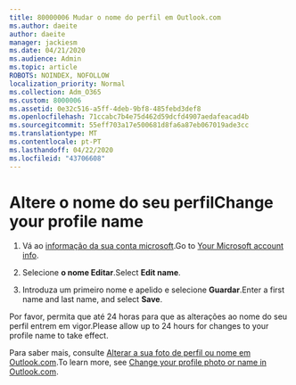 ```yaml
---
title: 80000006 Mudar o nome do perfil em Outlook.com
ms.author: daeite
author: daeite
manager: jackiesm
ms.date: 04/21/2020
ms.audience: Admin
ms.topic: article
ROBOTS: NOINDEX, NOFOLLOW
localization_priority: Normal
ms.collection: Adm_O365
ms.custom: 8000006
ms.assetid: 0e32c516-a5ff-4deb-9bf8-485febd3def8
ms.openlocfilehash: 71ccabc7b4e75d462d59dcfd4907aedafeacad4b
ms.sourcegitcommit: 55eff703a17e500681d8fa6a87eb067019ade3cc
ms.translationtype: MT
ms.contentlocale: pt-PT
ms.lasthandoff: 04/22/2020
ms.locfileid: "43706608"
---
```

# <a name="change-your-profile-name"></a><span data-ttu-id="f0c3e-102">Altere o nome do seu perfil</span><span class="sxs-lookup"><span data-stu-id="f0c3e-102">Change your profile name</span></span>

1. <span data-ttu-id="f0c3e-103">Vá ao [informação da sua conta microsoft](https://go.microsoft.com/fwlink/p/?linkid=860841).</span><span class="sxs-lookup"><span data-stu-id="f0c3e-103">Go to [Your Microsoft account info](https://go.microsoft.com/fwlink/p/?linkid=860841).</span></span>
    
2. <span data-ttu-id="f0c3e-104">Selecione **o nome Editar**.</span><span class="sxs-lookup"><span data-stu-id="f0c3e-104">Select **Edit name**.</span></span> 
    
3. <span data-ttu-id="f0c3e-105">Introduza um primeiro nome e apelido e selecione **Guardar**.</span><span class="sxs-lookup"><span data-stu-id="f0c3e-105">Enter a first name and last name, and select **Save**.</span></span> 
    
<span data-ttu-id="f0c3e-106">Por favor, permita que até 24 horas para que as alterações ao nome do seu perfil entrem em vigor.</span><span class="sxs-lookup"><span data-stu-id="f0c3e-106">Please allow up to 24 hours for changes to your profile name to take effect.</span></span>
  
<span data-ttu-id="f0c3e-107">Para saber mais, consulte [Alterar a sua foto de perfil ou nome em Outlook.com](https://go.microsoft.com/fwlink/?linkid=873110).</span><span class="sxs-lookup"><span data-stu-id="f0c3e-107">To learn more, see [Change your profile photo or name in Outlook.com](https://go.microsoft.com/fwlink/?linkid=873110).</span></span>
  

